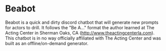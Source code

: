 # Beabot

Beabot is a quick and dirty discord chatbot that will generate new prompts for actors to drill. It follows the "Be A..." format the author learned at The Acting Center in Sherman Oaks, CA (http://www.theactingcenterla.com). This chatbot is in no way officially affiliated with The Acting Center and was built as an offline/on-demand generator. 
